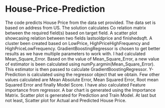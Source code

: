 # House-Price-Prediction
The code predicts House Price from the data set provided. The data set is based on address from US. The solution calculates Co relation matrix between the required field(s) based on target field. A scatter plot showcasing relation between two fields lastsoldprice and finishedsqft. A cluster been created based on LowPrice, HighPriceHighFrequency and HighPriceLowFrequency. GradientBoostingRegressor is chosen to get better results as we have multiple parameters to work with. I had calculated Mean_Square_Error. Based on the value of Mean_Square_Error, a new value of estimator is been calculated using numPy.argmin(Mean_Square_Error). This estimator is then passed to calculate GradientBoostingRegressor. Y-Prediction is calculated using the regressor object that we obtain. Few other values calculated are Mean Absolute Error, Mean Squared Error, Root mean Squared Error and finally Model Score. I have also calculated Feature importance from regressor. A bar chart is generated using the Importance Matrix. Scatter plot is generated for Prediction and Train Model. At last but not least, Scatter plot for Actual and Predicted House Price. 
